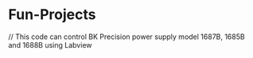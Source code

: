 # Fun-Projects
// This code can control BK Precision power supply model 1687B, 1685B and 1688B using Labview

